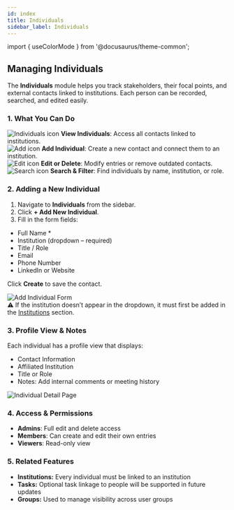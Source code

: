 ```yaml
---
id: index
title: Individuals
sidebar_label: Individuals
---
```


import { useColorMode } from '@docusaurus/theme-common';

<div class="p-6 bg-white rounded-lg shadow-sm space-y-6">

<h2 class="h2 text-accent-secondary">Managing Individuals</h2>

<p class="body text-gray-dark">
  The <strong>Individuals</strong> module helps you track stakeholders, their focal points, and external contacts linked to institutions. Each person can be recorded, searched, and edited easily.
</p>

### 1. What You Can Do

<div class="grid grid-cols-1 sm:grid-cols-2 gap-4 mt-4">

  <div class="flex items-center space-x-3">
    <img src={`/icons/individuals-${useColorMode().colorMode}.svg`} class="inline-icon" alt="Individuals icon" />
    <span class="body"><strong>View Individuals</strong>: Access all contacts linked to institutions.</span>
  </div>

  <div class="flex items-center space-x-3">
    <img src={`/icons/start-${useColorMode().colorMode}.svg`} class="inline-icon" alt="Add icon" />
    <span class="body"><strong>Add Individual</strong>: Create a new contact and connect them to an institution.</span>
  </div>

  <div class="flex items-center space-x-3">
    <img src={`/icons/edit-${useColorMode().colorMode}.svg`} class="inline-icon" alt="Edit icon" />
    <span class="body"><strong>Edit or Delete</strong>: Modify entries or remove outdated contacts.</span>
  </div>

  <div class="flex items-center space-x-3">
    <img src={`/icons/groups-${useColorMode().colorMode}.svg`} class="inline-icon" alt="Search icon" />
    <span class="body"><strong>Search & Filter</strong>: Find individuals by name, institution, or role.</span>
  </div>

</div>

### 2. Adding a New Individual

<ol class="list-decimal pl-6 body space-y-2">
  <li>Navigate to <strong>Individuals</strong> from the sidebar.</li>
  <li>Click <strong>+ Add New Individual</strong>.</li>
  <li>Fill in the form fields:</li>
</ol>

<ul class="list-disc pl-10 body">
  <li>Full Name *</li>
  <li>Institution (dropdown – required)</li>
  <li>Title / Role</li>
  <li>Email</li>
  <li>Phone Number</li>
  <li>LinkedIn or Website</li>
</ul>

<p class="body mt-2">Click <strong>Create</strong> to save the contact.</p>

<div style={{ textAlign: 'center' }}>
  <img
    src="/img/individual-create-form.png"
    alt="Add Individual Form"
    style={{
      borderRadius: '0.5rem',
      boxShadow: '0 0 10px rgba(0,0,0,0.05)',
      maxWidth: '100%',
      marginTop: '1rem'
    }}
  />
</div>

<div class="mt-4 text-sm bg-gray-light p-4 rounded text-gray-dark">
  ⚠️ If the institution doesn’t appear in the dropdown, it must first be added in the <a href="/docs/institutions/index" class="text-accent-secondary underline">Institutions</a> section.
</div>

### 3. Profile View & Notes

<p class="body">
  Each individual has a profile view that displays:
</p>

<ul class="list-disc pl-6 body">
  <li>Contact Information</li>
  <li>Affiliated Institution</li>
  <li>Title or Role</li>
  <li>Notes: Add internal comments or meeting history</li>
</ul>

<div style={{ textAlign: 'center' }}>
  <img
    src="/img/individual-profile-overview.png"
    alt="Individual Detail Page"
    style={{
      borderRadius: '0.5rem',
      boxShadow: '0 0 10px rgba(0,0,0,0.05)',
      maxWidth: '100%',
      marginTop: '1rem'
    }}
  />
</div>

### 4. Access & Permissions

<ul class="list-disc pl-6 body">
  <li><strong>Admins</strong>: Full edit and delete access</li>
  <li><strong>Members</strong>: Can create and edit their own entries</li>
  <li><strong>Viewers</strong>: Read-only view</li>
</ul>

### 5. Related Features

<ul class="list-disc pl-6 body">
  <li><strong>Institutions:</strong> Every individual must be linked to an institution</li>
  <li><strong>Tasks:</strong> Optional task linkage to people will be supported in future updates</li>
  <li><strong>Groups:</strong> Used to manage visibility across user groups</li>
</ul>

</div>